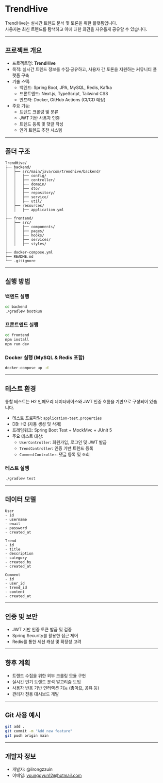 # TrendHive

TrendHive는 실시간 트렌드 분석 및 토론을 위한 플랫폼입니다.  
사용자는 최신 트렌드를 탐색하고 이에 대한 의견을 자유롭게 공유할 수 있습니다.

---

## 프로젝트 개요

- 프로젝트명: **TrendHive**
- 목적: 실시간 트렌드 정보를 수집·공유하고, 사용자 간 토론을 지원하는 커뮤니티 플랫폼 구축
- 기술 스택:
  - 백엔드: Spring Boot, JPA, MySQL, Redis, Kafka
  - 프론트엔드: Next.js, TypeScript, Tailwind CSS
  - 인프라: Docker, GitHub Actions (CI/CD 예정)
- 주요 기능:
  - 트렌드 크롤링 및 분류
  - JWT 기반 사용자 인증
  - 트렌드 등록 및 댓글 작성
  - 인기 트렌드 추천 시스템

---

## 폴더 구조

```
TrendHive/
├── backend/                 
│   ├── src/main/java/com/trendhive/backend/
│   │   ├── config/          
│   │   ├── controller/      
│   │   ├── domain/          
│   │   ├── dto/             
│   │   ├── repository/      
│   │   ├── service/         
│   │   ├── util/            
│   ├── resources/
│   │   ├── application.yml
│
├── frontend/                
│   ├── src/
│   │   ├── components/      
│   │   ├── pages/           
│   │   ├── hooks/           
│   │   ├── services/        
│   │   ├── styles/          
│
├── docker-compose.yml        
├── README.md                 
└── .gitignore                
```

---

## 실행 방법

### 백엔드 실행
```bash
cd backend
./gradlew bootRun
```

### 프론트엔드 실행
```bash
cd frontend
npm install
npm run dev
```

### Docker 실행 (MySQL & Redis 포함)
```bash
docker-compose up -d
```

---

## 테스트 환경

통합 테스트는 H2 인메모리 데이터베이스와 JWT 인증 흐름을 기반으로 구성되어 있습니다.

- 테스트 프로파일: `application-test.properties`
- DB: H2 (자동 생성 및 삭제)
- 프레임워크: Spring Boot Test + MockMvc + JUnit 5
- 주요 테스트 대상:
  - `UserController`: 회원가입, 로그인 및 JWT 발급
  - `TrendController`: 인증 기반 트렌드 등록
  - `CommentController`: 댓글 등록 및 조회

### 테스트 실행
```bash
./gradlew test
```

---

## 데이터 모델

```
User
- id
- username
- email
- password
- created_at

Trend
- id
- title
- description
- category
- created_by
- created_at

Comment
- id
- user_id
- trend_id
- content
- created_at
```

---

## 인증 및 보안

- JWT 기반 인증 토큰 발급 및 검증
- Spring Security를 활용한 접근 제어
- Redis를 통한 세션 캐싱 및 확장성 고려

---

## 향후 계획

- 트렌드 수집을 위한 외부 크롤링 모듈 구현
- 실시간 인기 트렌드 분석 알고리즘 도입
- 사용자 반응 기반 인터랙션 기능 (좋아요, 공유 등)
- 관리자 전용 대시보드 개발

---

## Git 사용 예시

```bash
git add .
git commit -m "Add new feature"
git push origin main
```

---

## 개발자 정보

- 개발자: @lirongzzuin
- 이메일: younggyun12@hotmail.com
